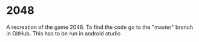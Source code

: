 # 2048
A recreation of the game 2048. 
To find the code go to the "master" branch in GitHub. This has to be run in android studio
